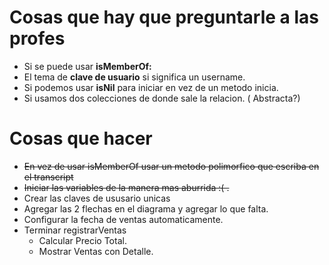 # Cosas que hay que preguntarle a las profes
- Si se puede usar **isMemberOf:**
- El tema de **clave de usuario** si significa un username.
- Si podemos usar **isNil** para iniciar en vez de un metodo inicia.
- Si usamos dos colecciones de donde sale la relacion. ( Abstracta?) 
# Cosas que hacer

- ~~En vez de usar isMemberOf usar un metodo polimorfico que escriba en el transcript~~
- ~~Iniciar las variables de la manera mas aburrida :( .~~
- Crear las claves de ususario unicas
- Agregar las 2 flechas en el diagrama y agregar lo que falta.
- Configurar la fecha de ventas automaticamente.
- Terminar registrarVentas
  - Calcular Precio Total.
  - Mostrar Ventas con Detalle.
